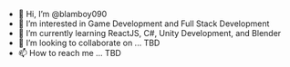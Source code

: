 - 👋 Hi, I’m @blamboy090
- 👀 I’m interested in Game Development and Full Stack Development
- 🌱 I’m currently learning ReactJS, C#, Unity Development, and Blender
- 💞️ I’m looking to collaborate on ... TBD
- 📫 How to reach me ... TBD

<!---
blamboy090/blamboy090 is a ✨ special ✨ repository because its `README.md` (this file) appears on your GitHub profile.
You can click the Preview link to take a look at your changes.
--->
